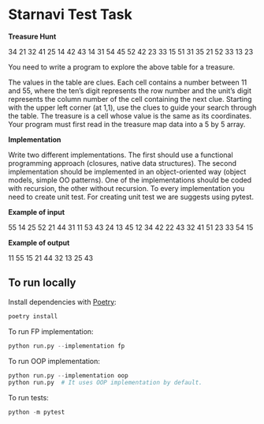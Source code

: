 # Starnavi Test Task

**Treasure Hunt**

34 21 32 41 25
14 42 43 14 31
54 45 52 42 23
33 15 51 31 35
21 52 33 13 23

You need to write a program to explore the above table for a treasure. 

The values in the table are clues. Each cell contains a number between 11 and 55, where the ten’s
digit represents the row number and the unit’s digit represents the column number of the cell
containing the next clue. Starting with the upper left corner (at 1,1), use the clues to guide your
search through the table. The treasure is a cell whose value is the same as its coordinates.
Your program must first read in the treasure map data into a 5 by 5 array.

**Implementation**

Write two different implementations. The first should use a functional programming approach
(closures, native data structures). The second implementation should be implemented in an
object-oriented way (object models, simple OO patterns). One of the implementations should be
coded with recursion, the other without recursion. To every implementation you need to create unit
test. For creating unit test we are suggests using pytest.

**Example of input**

55 14 25 52 21
44 31 11 53 43
24 13 45 12 34
42 22 43 32 41
51 23 33 54 15

**Example of output**

11 55 15 21 44 32 13 25 43

## To run locally

Install dependencies with [Poetry](https://python-poetry.org/docs/):
```python
poetry install
```
To run FP implementation:
```python
python run.py --implementation fp
```

To run OOP implementation:
```python
python run.py --implementation oop
python run.py  # It uses OOP implementation by default.

```
To run tests:
```python
python -m pytest
```

